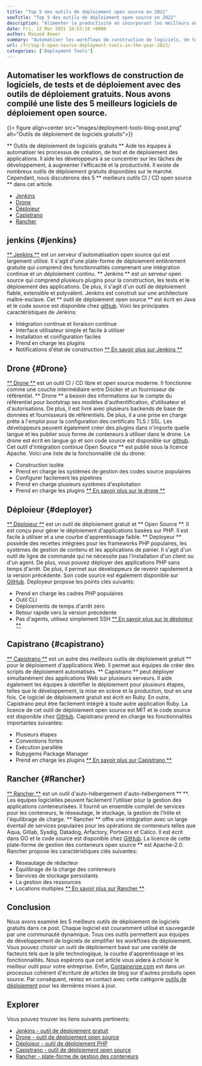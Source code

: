 ```yaml
---
title: "Top 5 des outils de déploiement open source en 2021" 
seoTitle: "Top 5 des outils de déploiement open source en 2021" 
description: "Alimenter la productivité en incorporant les meilleurs outils CI / CD open source, qui permettent aux équipes d'automatiser les processus de construction, de test et de déploiement de logiciels." 
date: Fri, 12 Mar 2021 18:53:10 +0000
author: Masood Anwer
summary: "Automatiser les workflows de construction de logiciels, de tests et de déploiement avec des outils de déploiement gratuits. Nous avons compilé une liste des 5 meilleurs logiciels de déploiement open source." 
url: /fr/top-5-open-source-deployment-tools-in-the-year-2021/
categories: ['Deployment Tools']
---
```


## Automatiser les workflows de construction de logiciels, de tests et de déploiement avec des outils de déploiement gratuits. Nous avons compilé une liste des 5 meilleurs logiciels de déploiement open source.

{{< figure align=center src="images/deployment-tools-blog-post.png" alt="Outils de déploiement de logiciels gratuits">}}

** Outils de déploiement de logiciels gratuits ** Aide les équipes à automatiser les processus de création, de test et de déploiement des applications. Il aide les développeurs à se concentrer sur les tâches de développement, à augmenter l'efficacité et la productivité. Il existe de nombreux outils de déploiement gratuits disponibles sur le marché. Cependant, nous discuterons des 5 ** meilleurs outils CI / CD open source ** dans cet article.
  * [Jenkins][1]
  * [Drone][2]
  * [Déploieur][3]
  * [Capistrano][4]
  * [Rancher][5]

## jenkins {#jenkins}
[** Jenkins **][6] est un serveur d'automatisation open source qui est largement utilisé. Il s'agit d'une plate-forme de déploiement entièrement gratuite qui comprend des fonctionnalités comprenant une intégration continue et un déploiement continu. ** Jenkins ** est un serveur open source qui comprend plusieurs plugins pour la construction, les tests et le déploiement des applications. De plus, il s'agit d'un outil de déploiement fiable, extensible et polyvalent. Jenkins est construit sur une architecture maître-esclave. Cet ** outil de déploiement open source ** est écrit en Java et le code source est disponible chez [github][7].
Voici les principales caractéristiques de Jenkins:
  * Intégration continue et livraison continue
  * Interface utilisateur simple et facile à utiliser
  * Installation et configuration faciles
  * Prend en charge les plugins
  * Notifications d'état de construction
[** En savoir plus sur Jenkins **][8]

## Drone {#Drone}
[** Drone **][9] est un outil CI / CD libre et open source moderne. Il fonctionne comme une couche intermédiaire entre Docker et un fournisseur de référentiel. ** Drone ** a besoin des informations sur le compte du référentiel pour bootstrap ses modèles d'authentification, d'utilisateur et d'autorisations. De plus, il est livré avec plusieurs backends de base de données et fournisseurs de référentiels. De plus, il a une prise en charge prête à l'emploi pour la configuration des certificats TLS / SSL. Les développeurs peuvent également créer des plugins dans n'importe quelle langue et les publier sous forme de conteneurs à utiliser dans le drone. Le drone est écrit en langue go et son code source est disponible sur [github][10]. Cet outil d'intégration continue Open Source ** est publié sous la licence Apache.
Voici une liste de la fonctionnalité clé du drone:
  * Construction isolée
  * Prend en charge les systèmes de gestion des codes source populaires
  * Configurer facilement les pipelines
  * Prend en charge plusieurs systèmes d'exploitation
  * Prend en charge les plugins
[** En savoir plus sur le drone **][11]

## Déploieur {#deployer}
[** Déploieur **][12] est un outil de déploiement gratuit et ** Open Source **. Il est conçu pour gérer le déploiement d'applications basées sur PHP. Il est facile à utiliser et a une courbe d'apprentissage faible. ** Deployeur ** possède des recettes intégrées pour les frameworks PHP populaires, les systèmes de gestion de contenu et les applications de panier. Il s'agit d'un outil de ligne de commande qui ne nécessite pas l'installation d'un client ou d'un agent. De plus, vous pouvez déployer des applications PHP sans temps d'arrêt. De plus, il permet aux développeurs de revenir rapidement à la version précédente. Son code source est également disponible sur [GitHub][13].
Deployeur propose les points clés suivants:
  * Prend en charge les cadres PHP populaires
  * Outil CLI
  * Déploiements de temps d'arrêt zéro
  * Retour rapide vers la version précédente
  * Pas d'agents, utilisez simplement SSH
[** En savoir plus sur le déploieur **][14]

## Capistrano {#capistrano}
[** Capistrano **][15] est un autre des meilleurs outils de déploiement gratuit ** pour le déploiement d'applications Web. Il permet aux équipes de créer des scripts de déploiement automatisés. ** Capistrano ** peut déployer simultanément des applications Web sur plusieurs serveurs. Il aide également les équipes à identifier le déploiement pour plusieurs étapes, telles que le développement, la mise en scène et la production, tout en une fois. Ce logiciel de déploiement gratuit est écrit en Ruby. En outre, Capistrano peut être facilement intégré à toute autre application Ruby. La licence de cet outil de déploiement open source est MIT et le code source est disponible chez [GitHub][16].
Capistrano prend en charge les fonctionnalités importantes suivantes:
  * Plusieurs étapes
  * Conventions fortes
  * Exécution parallèle
  * Rubygems Package Manager
  * Prend en charge les plugins
[** En savoir plus sur Capistrano **][17]

## Rancher {#Rancher}
[** Rancher **][18] est un outil d'auto-hébergement d'auto-hébergement ** **. Les équipes logicielles peuvent facilement l'utiliser pour la gestion des applications conteneurisées. Il fournit un ensemble complet de services pour les conteneurs, le réseautage, le stockage, la gestion de l'hôte et l'équilibrage de charge. ** Rancher ** offre une intégration avec un large éventail de services populaires pour les opérations de conteneurs telles que Aqua, Gitlab, Sysdig, Datadog, Arfactory, Portworx et Calico. Il est écrit dans GO et le code source est disponible chez [GitHub][19]. La licence de cette plate-forme de gestion des conteneurs open source ** est Apache-2.0.
Rancher propose les caractéristiques clés suivantes:
  * Réseautage de rédacteur
  * Équilibrage de la charge des conteneurs
  * Services de stockage persistants
  * La gestion des ressources
  * Locations multiples
[** En savoir plus sur Rancher **][20]

## Conclusion
Nous avons examiné les 5 meilleurs outils de déploiement de logiciels gratuits dans ce post. Chaque logiciel est couramment utilisé et sauvegardé par une communauté dynamique. Tous ces outils permettent aux équipes de développement de logiciels de simplifier les workflows de déploiement. Vous pouvez choisir un outil de déploiement basé sur une variété de facteurs tels que la pile technologique, la courbe d'apprentissage et les fonctionnalités. Nous espérons que cet article vous aidera à choisir le meilleur outil pour votre entreprise.
Enfin, [Containerize.com][21] est dans un processus cohérent d'écriture de articles de blog sur d'autres produits open source. Par conséquent, restez en contact avec cette catégorie [outils de déploiement][22] pour les dernières mises à jour.

## Explorer
Vous pouvez trouver les liens suivants pertinents:
  * [Jenkins - outil de déploiement gratuit][6]
  * [Drone - outil de déploiement open source][9]
  * [Déploieur - outil de déploiement PHP][12]
  * [Capistrano - outil de déploiement open source][15]
  * [Rancher - plate-forme de gestion des conteneurs][18]

  
[1]: #Jenkins
[2]: #Drone
[3]: #Deployer
[4]: #Capistrano
[5]: #Rancher
[6]: https://products.containerize.com/deployment-tools/jenkins
[7]: https://github.com/jenkinsci/jenkins
[8]: https://www.jenkins.io
[9]: https://products.containerize.com/deployment-tools/drone
[10]: https://github.com/drone/drone
[11]: https://www.drone.io
[12]: https://products.containerize.com/deployment-tools/deployer
[13]: https://github.com/deployphp/deployer
[14]: https://deployer.org
[15]: https://products.containerize.com/deployment-tools/capistrano
[16]: https://github.com/capistrano/capistrano
[17]: https://capistranorb.com
[18]: https://products.containerize.com/deployment-tools/rancher
[19]: https://github.com/rancher/rancher
[20]: https://rancher.com
[21]: https://containerize.com
[22]: https://blog.containerize.com/category/deployment-tools/
